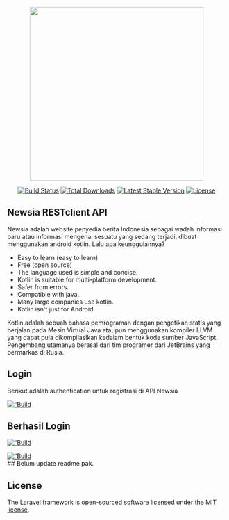 <p align="center"><a href="https://developer.android.com/studio" target="_blank"><img src="https://blogger.googleusercontent.com/img/a/AVvXsEhifZHnzMvtFrEmH1b3QIVMM409aa7VFqzds_QaLfUMYk_3vwP0LNnOSU8oxKC_21IMAs0pChNMhtIsf4G6JAJMRh-UMHyjgML9_JIHCspBFp1mD3s-u2Z-5Juhv7CUpa4h53GTMM5oUZcZ8p5TyGVnBCIHUe-tQeQFQjpXYoQ82CzM5fU4J6LoY0vmTw=w640-h360" width="400"></a></p>

<p align="center">
<a href="https://travis-ci.org/laravel/framework"><img src="https://travis-ci.org/laravel/framework.svg" alt="Build Status"></a>
<a href="https://packagist.org/packages/laravel/framework"><img src="https://img.shields.io/packagist/dt/laravel/framework" alt="Total Downloads"></a>
<a href="https://packagist.org/packages/laravel/framework"><img src="https://img.shields.io/packagist/v/laravel/framework" alt="Latest Stable Version"></a>
<a href="https://packagist.org/packages/laravel/framework"><img src="https://img.shields.io/packagist/l/laravel/framework" alt="License"></a>
</p>

## Newsia RESTclient API

Newsia adalah website penyedia berita Indonesia sebagai wadah informasi baru atau informasi mengenai sesuatu yang sedang terjadi, dibuat menggunakan android kotlin. Lalu apa keunggulannya? 

- Easy to learn (easy to learn)
- Free (open source)
- The language used is simple and concise.
- Kotlin is suitable for multi-platform development.
- Safer from errors.
- Compatible with java.
- Many large companies use kotlin. 
- Kotlin isn't just for Android.

Kotlin adalah sebuah bahasa pemrograman dengan pengetikan statis yang berjalan pada Mesin Virtual Java ataupun menggunakan kompiler LLVM yang dapat pula dikompilasikan kedalam bentuk kode sumber JavaScript. Pengembang utamanya berasal dari tim programer dari JetBrains yang bermarkas di Rusia.

## Login 

Berikut adalah authentication untuk registrasi di API Newsia

<p align=“center”>
<a href="https://i.imgur.com/X0z3PMo.png"><img src="https://i.imgur.com/X0z3PMo.png" alt=“Build Status”></a>
</br>

## Berhasil Login 

<p align=“center”>
<a href="https://i.imgur.com/ZtgzAwM.png"><img src="https://i.imgur.com/ZtgzAwM.png" alt=“Build Status”></a>
</br>

<p align=“center”>
<a href="https://i.imgur.com/j5eDJwA.png"><img src="https://i.imgur.com/j5eDJwA.png" alt=“Build Status”></a>
</br>
## Belum update readme pak.

## License

The Laravel framework is open-sourced software licensed under the [MIT license](https://opensource.org/licenses/MIT).
